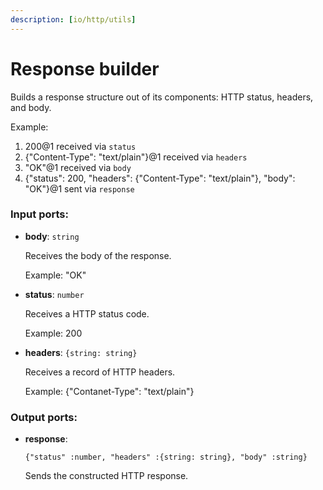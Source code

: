 ```yaml
---
description: [io/http/utils]
---
```


# Response builder

Builds a response structure out of its components: HTTP status, headers, and body.

Example:
1. 200@1 received via `status`
2. {"Content-Type": "text/plain"}@1 received via `headers`
3. "OK"@1 received via `body`
4. {"status": 200, "headers": {"Content-Type": "text/plain"}, "body": "OK"}@1 sent via `response`

### Input ports:

* __body__: `string`

    Receives the body of the response.
    
    Example:
    "OK"


* __status__: `number`

    Receives a HTTP status code.
    
    Example:
    200


* __headers__: `{string: string}`

    Receives a record of HTTP headers.
    
    Example:
    {"Contanet-Type": "text/plain"}

### Output ports:

* __response__: 
    ```
    {"status" :number, "headers" :{string: string}, "body" :string}
    ```

    Sends the constructed HTTP response.


